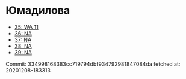 # Юмадилова
- [35: WA 11](35.md)
- [36: NA](36.md)
- [37: NA](37.md)
- [38: NA](38.md)
- [39: NA](39.md)

Commit: 334998168383cc719794dbf934792981847084da
 fetched at: 20201208-183313
